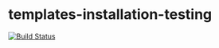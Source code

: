 # templates-installation-testing

[![Build Status](https://travis-ci.org/UDST/templates-installation-testing.svg?branch=master)](https://travis-ci.org/UDST/templates-installation-testing)
